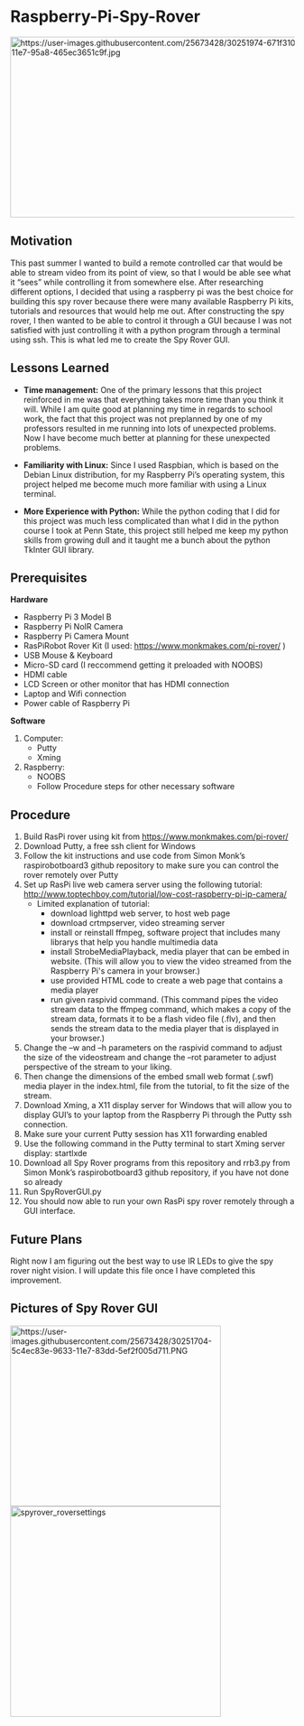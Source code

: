 # Raspberry-Pi-Spy-Rover
<img src="https://user-images.githubusercontent.com/25673428/30251974-671f310e-9638-11e7-95a8-465ec3651c9f.jpg" alt="https://user-images.githubusercontent.com/25673428/30251974-671f310e-9638-11e7-95a8-465ec3651c9f.jpg" class="shrinkToFit" width="569" height="320">

## Motivation

This past summer I wanted to build a remote controlled car that would be able to stream video from its point of view, so that I would be able see what it “sees” while controlling it from somewhere else. After researching different options, I decided that using a raspberry pi was the best choice for building this spy rover because there were many available Raspberry Pi kits, tutorials and resources that would help me out. After constructing the spy rover, I then wanted to be able to control it through a GUI because I was not satisfied with just controlling it with a python program through a terminal using ssh. This is what led me to create the Spy Rover GUI.

## Lessons Learned

* **Time management:**
	One of the primary lessons that this project reinforced in me was that everything takes more time than you think it will. While I am quite good at planning my time in regards to school work, the fact that this project was not preplanned by one of my professors resulted in me running into lots of unexpected problems. Now I have become much better at planning for these unexpected problems.

* **Familiarity with Linux:**
	Since I used Raspbian, which is based on the Debian Linux distribution, for my Raspberry Pi’s operating system, this project helped me become much more familiar with using a Linux terminal.

* **More Experience with Python:**
	While the python coding that I did for this project was much less complicated than what I did in the python course I took at Penn State, this project still helped me keep my python skills from growing dull and it taught me a bunch about the python TkInter GUI library.

## Prerequisites
**Hardware**
  * Raspberry Pi 3 Model B
  * Raspberry Pi NoIR Camera
  * Raspberry Pi Camera Mount
  * RasPiRobot Rover Kit (I used: https://www.monkmakes.com/pi-rover/ )
  * USB Mouse & Keyboard
  * Micro-SD card (I reccommend getting it preloaded with NOOBS)
  * HDMI cable
  * LCD Screen or other monitor that has HDMI connection
  * Laptop and Wifi connection
  * Power cable of Raspberry Pi
  
**Software**
1. Computer:
  	* Putty
  	* Xming
2. Raspberry:
	* NOOBS
	* Follow Procedure steps for other necessary software
  
## Procedure

1.	Build RasPi rover using kit from https://www.monkmakes.com/pi-rover/
2.	Download Putty, a free ssh client for Windows
3.	Follow the kit instructions and use code from Simon Monk’s raspirobotboard3 github repository to make sure you can control the rover remotely over Putty
4.	Set up RasPi live web camera server using the following tutorial: http://www.toptechboy.com/tutorial/low-cost-raspberry-pi-ip-camera/
	* Limited explanation of tutorial:
		* download lighttpd web server, to host web page
		* download crtmpserver, video streaming server
		* install or reinstall ffmpeg, software project that includes many librarys that help you handle multimedia data
		* install StrobeMediaPlayback, media player that can be embed in website. (This will allow you to view the video streamed from the Raspberry Pi's camera in your browser.)
		* use provided HTML code to create a web page that contains a media player
		* run given raspivid command. (This command pipes the video stream data to the ffmpeg command, which makes a copy of the stream data, formats it to be a flash video file (.flv),  and then sends the stream data to the media player that is displayed in your browser.)
5.	Change the –w and –h parameters on the raspivid command to adjust the size of the videostream and change the –rot parameter to adjust perspective of the stream to your liking. 
6.	Then change the dimensions of the embed small web format (.swf) media player in the index.html, file from the tutorial, to fit the size of the stream.
7.	Download Xming, a X11 display server for Windows that will allow you to display GUI’s to your laptop from the Raspberry Pi through the Putty ssh connection.
8.	Make sure your current Putty session has X11 forwarding enabled
9.	Use the following command in the Putty terminal to start Xming server display: startlxde
10.	Download all Spy Rover programs from this repository and rrb3.py from Simon Monk’s raspirobotboard3 github repository, if you have not done so already
11.	Run SpyRoverGUI.py
12.	You should now able to run your own RasPi spy rover remotely through a GUI interface.

## Future Plans
Right now I am figuring out the best way to use IR LEDs to give the spy rover night vision. I will update this file once I have completed this improvement.

## Pictures of Spy Rover GUI

<img src="https://user-images.githubusercontent.com/25673428/30251704-5c4ec83e-9633-11e7-83dd-5ef2f005d711.PNG" alt="https://user-images.githubusercontent.com/25673428/30251704-5c4ec83e-9633-11e7-83dd-5ef2f005d711.PNG" class="shrinkToFit transparent" width="373" height="320">

<img alt="spyrover_roversettings" src="https://user-images.githubusercontent.com/25673428/30251852-08678d16-9636-11e7-84a7-070a334c7390.PNG" style="max-width:100%;" width="373">

